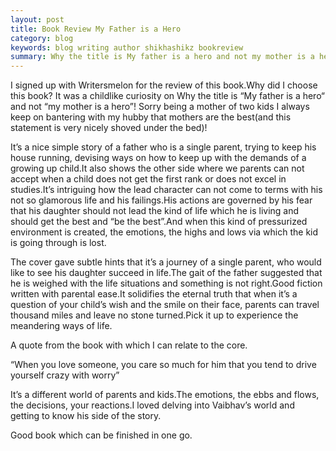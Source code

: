 ```yaml
---
layout: post
title: Book Review My Father is a Hero
category: blog
keywords: blog writing author shikhashikz bookreview
summary: Why the title is My father is a hero and not my mother is a hero! 
---
```


I signed up with Writersmelon for the review of this book.Why did I choose this book? It was a childlike curiosity on Why the title is “My father is a hero“ and not “my mother is a hero”! Sorry being a mother of two kids I always keep on bantering with my hubby that mothers are the best(and this statement is very nicely shoved under the bed)!

It’s a nice simple story of a father who is a single parent, trying to keep his house running, devising ways on how to keep up with the demands of a growing up child.It also shows the other side where we parents can not accept when a child does not get the first rank or does not excel in studies.It’s intriguing how the lead character can not come to terms with his not so glamorous life and his failings.His actions are governed by his fear that his daughter should not lead the kind of life which he is living and should get the best and “be the best”.And when this kind of pressurized environment is created, the emotions, the highs and lows via which the kid is going through is lost.

The cover gave subtle hints that it’s a journey of a single parent, who would like to see his daughter succeed in life.The gait of the father suggested that he is weighed with the life situations and something is not right.Good fiction written with parental ease.It solidifies the eternal truth that when it’s a question of your child’s wish and the smile on their face, parents can travel thousand miles and leave no stone turned.Pick it up to experience the meandering ways of life.

A quote from the book with which I can relate to the core.

“When you love someone, you care so much for him that you tend to drive yourself crazy with worry”

It’s a different world of parents and kids.The emotions, the ebbs and flows, the decisions, your reactions.I loved delving into Vaibhav’s world and getting to know his side of the story.

Good book which can be finished in one go.
